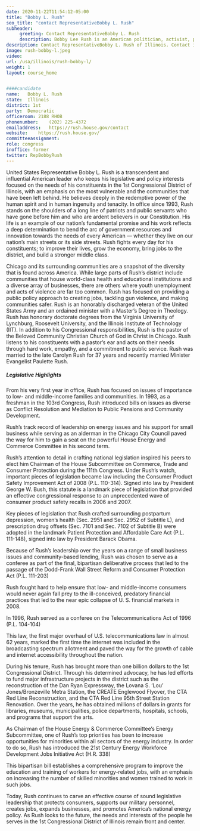 ```yaml
---
date: 2020-11-22T11:54:12-05:00
title: "Bobby L. Rush"
seo_title: "contact RepresentativeBobby L. Rush"
subheader:
     greeting: Contact RepresentativeBobby L. Rush 
     description: Bobby Lee Rush is an American politician, activist, pastor, and the U.S. Representative for Illinois's 1st congressional district, serving in Congress for more than two decades. A civil rights activist during the 1960s, Rush co-founded the Illinois chapter of the Black Panthers.
description: Contact RepresentativeBobby L. Rush of Illinois. Contact information for Bobby L. Rush includes email address, phone number, and mailing address.
image: rush-bobby-l.jpeg
video: 
url: /usa/illinois/rush-bobby-l/
weight: 1
layout: course_home


####candidate
name:	Bobby L. Rush
state:	Illinois
district: 1st
party:	Democratic
officeroom:	2188 RHOB
phonenumber:	(202) 225-4372
emailaddress:	https://rush.house.gov/contact
website:	https://rush.house.gov/
committeeassignment: 
role: congress
inoffice: former
twitter: RepBobbyRush
---
```


United States Representative Bobby L. Rush is a transcendent and influential American leader who keeps his legislative and policy interests focused on the needs of his constituents in the 1st Congressional District of Illinois, with an emphasis on the most vulnerable and the communities that have been left behind.  He believes deeply in the redemptive power of the human spirit and in human ingenuity and tenacity.  In office since 1993, Rush stands on the shoulders of a long line of patriots and public servants who have gone before him and who are ardent believers in our Constitution.  His life is an example of our nation’s fundamental promise and his work reflects a deep determination to bend the arc of government resources and innovation towards the needs of every American — whether they live on our nation’s main streets or its side streets.  Rush fights every day for his constituents; to improve their lives, grow the economy, bring jobs to the district, and build a stronger middle class.

Chicago and its surrounding communities are a snapshot of the diversity that is found across America.  While large parts of Rush’s district include communities that house world-class health and educational institutions and a diverse array of businesses, there are others where youth unemployment and acts of violence are far too common.  Rush has focused on providing a public policy approach to creating jobs, tackling gun violence, and making communities safer.  Rush is an honorably discharged veteran of the United States Army and an ordained minister with a Master’s Degree in Theology.  Rush has honorary doctorate degrees from the Virginia University of Lynchburg, Roosevelt University, and the Illinois Institute of Technology (IIT).  In addition to his Congressional responsibilities, Rush is the pastor of the Beloved Community Christian Church of God in Christ in Chicago.  Rush listens to his constituents with a pastor’s ear and acts on their needs through hard work, empathy, and a commitment to public service. Rush was married to the late Carolyn Rush for 37 years and recently married Minister Evangelist Paulette Rush.

##### Legislative Highlights

From his very first year in office, Rush has focused on issues of importance to low- and middle-income families and communities.  In 1993, as a freshman in the 103rd Congress, Rush introduced bills on issues as diverse as Conflict Resolution and Mediation to Public Pensions and Community Development.

Rush’s track record of leadership on energy issues and his support for small business while serving as an alderman in the Chicago City Council paved the way for him to gain a seat on the powerful House Energy and Commerce Committee in his second term.

Rush’s attention to detail in crafting national legislation inspired his peers to elect him Chairman of the House Subcommittee on Commerce, Trade and Consumer Protection during the 111th Congress.  Under Rush’s watch, important pieces of legislation became law including the Consumer Product Safety Improvement Act of 2008 (P.L. 110-314). Signed into law by President George W. Bush, this statute is a landmark piece of legislation that provided an effective congressional response to an unprecedented wave of consumer product safety recalls in 2006 and 2007.

Key pieces of legislation that Rush crafted surrounding postpartum depression, women’s health (Sec. 2951 and Sec. 2952 of Subtitle L), and prescription drug offsets (Sec. 7101 and Sec. 7102 of Subtitle B) were adopted in the landmark Patient Protection and Affordable Care Act (P.L. 111-148), signed into law by President Barack Obama.

Because of Rush’s leadership over the years on a range of small business issues and community-based lending, Rush was chosen to serve as a conferee as part of the final, bipartisan deliberative process that led to the passage of the Dodd-Frank Wall Street Reform and Consumer Protection Act (P.L. 111-203)

Rush fought hard to help ensure that low- and middle-income consumers would never again fall prey to the ill-conceived, predatory financial practices that led to the near epic collapse of U. S. financial markets in 2008.

In 1996, Rush served as a conferee on the Telecommunications Act of 1996 (P.L. 104-104)

This law, the first major overhaul of U.S. telecommunications law in almost 62 years, marked the first time the internet was included in the broadcasting spectrum allotment and paved the way for the growth of cable and internet accessibility throughout the nation.

During his tenure, Rush has brought more than one billion dollars to the 1st Congressional District.  Through his determined advocacy, he has led efforts to fund major infrastructure projects in the district such as the reconstruction of the Dan Ryan Expressway, the Lovana S. ‘Lou’ Jones/Bronzeville Metra Station, the CREATE Englewood Flyover, the CTA Red Line Reconstruction, and the CTA Red Line 95th Street Station Renovation.  Over the years, he has obtained millions of dollars in grants for libraries, museums, municipalities, police departments, hospitals, schools, and programs that support the arts.

As Chairman of the House Energy & Commerce Committee’s Energy Subcommittee, one of Rush’s top priorities has been to increase opportunities for minorities within all sectors of the energy industry.  In order to do so, Rush has introduced the 21st Century Energy Workforce Development Jobs Initiative Act (H.R. 338)

This bipartisan bill establishes a comprehensive program to improve the education and training of workers for energy-related jobs, with an emphasis on increasing the number of skilled minorities and women trained to work in such jobs.

Today, Rush continues to carve an effective course of sound legislative leadership that protects consumers, supports our military personnel, creates jobs, expands businesses, and promotes America’s national energy policy.  As Rush looks to the future, the needs and interests of the people he serves in the 1st Congressional District of Illinois remain front and center.